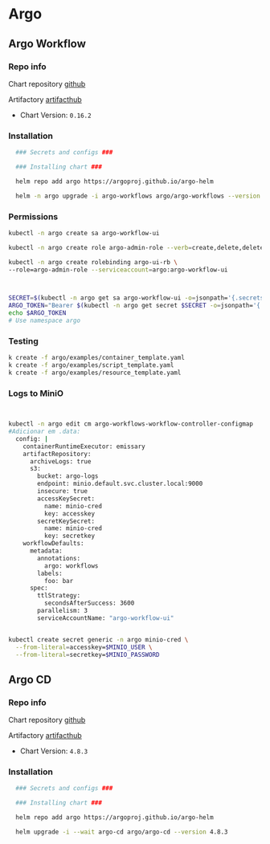 # Argo

## Argo Workflow

### Repo info

Chart repository [github](https://github.com/argoproj/argo-workflows)

Artifactory [artifacthub](https://artifacthub.io/packages/helm/argo/argo-workflows)

- Chart Version: ``0.16.2``

### Installation

```sh
  ### Secrets and configs ###

  ### Installing chart ###

  helm repo add argo https://argoproj.github.io/argo-helm

  helm -n argo upgrade -i argo-workflows argo/argo-workflows --version 0.16.2
```

### Permissions

```sh
kubectl -n argo create sa argo-workflow-ui

kubectl -n argo create role argo-admin-role --verb=create,delete,deletecollection,get,list,patch,update,watch --resource=pods,workflows,workflows/finalizers,workfloweventbindings,workfloweventbindings/finalizers,workflowtasksets,workflowtasksets/finalizers,workflowtemplates,workflowtemplates/finalizers,cronworkflows,cronworkflows/finalizers,clusterworkflowtemplates,clusterworkflowtemplates/finalizers

kubectl -n argo create rolebinding argo-ui-rb \
--role=argo-admin-role --serviceaccount=argo:argo-workflow-ui



SECRET=$(kubectl -n argo get sa argo-workflow-ui -o=jsonpath='{.secrets[0].name}')
ARGO_TOKEN="Bearer $(kubectl -n argo get secret $SECRET -o=jsonpath='{.data.token}' | base64 --decode)"
echo $ARGO_TOKEN
# Use namespace argo
```

### Testing
```sh
k create -f argo/examples/container_template.yaml
k create -f argo/examples/script_template.yaml
k create -f argo/examples/resource_template.yaml
```

### Logs to MiniO
```sh


kubectl -n argo edit cm argo-workflows-workflow-controller-configmap
#Adicionar em .data:
  config: |
    containerRuntimeExecutor: emissary
    artifactRepository:
      archiveLogs: true
      s3:
        bucket: argo-logs
        endpoint: minio.default.svc.cluster.local:9000
        insecure: true
        accessKeySecret:
          name: minio-cred
          key: accesskey
        secretKeySecret:
          name: minio-cred
          key: secretkey
    workflowDefaults:
      metadata:
        annotations:
          argo: workflows
        labels:
          foo: bar
      spec:
        ttlStrategy:
          secondsAfterSuccess: 3600
        parallelism: 3
        serviceAccountName: "argo-workflow-ui"


kubectl create secret generic -n argo minio-cred \
  --from-literal=accesskey=$MINIO_USER \
  --from-literal=secretkey=$MINIO_PASSWORD
```

## Argo CD

### Repo info

Chart repository [github](https://github.com/argoproj/argo-cd)

Artifactory [artifacthub](https://artifacthub.io/packages/helm/argo/argo-cd)

- Chart Version: ``4.8.3``

### Installation

```sh
  ### Secrets and configs ###

  ### Installing chart ###

  helm repo add argo https://argoproj.github.io/argo-helm

  helm upgrade -i --wait argo-cd argo/argo-cd --version 4.8.3
```

